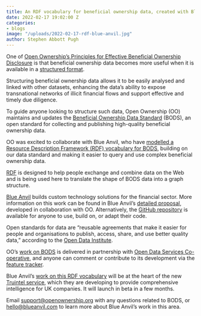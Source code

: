 ```yaml
---
title: An RDF vocabulary for beneficial ownership data, created with Blue Anvil
date: 2022-02-17 19:02:00 Z
categories:
- blogs
image: "/uploads/2022-02-17-rdf-blue-anvil.jpg"
author: Stephen Abbott Pugh
---
```


One of [Open Ownership’s Principles for Effective Beneficial Ownership Disclosure](/principles/) is that beneficial ownership data becomes more useful when it is available in a [structured format](/principles/structured-data/).

Structuring beneficial ownership data allows it to be easily analysed and linked with other datasets, enhancing the data’s ability to expose transnational networks of illicit financial flows and support effective and timely due diligence.

To guide anyone looking to structure such data, Open Ownership (OO) maintains and updates the [Beneficial Ownership Data Standard](https://standard.openownership.org/) (BODS), an open standard for collecting and publishing high-quality beneficial ownership data.

OO was excited to collaborate with Blue Anvil, who have [modelled a Resource Description Framework (RDF) vocabulary for BODS](https://www.blueanvil.com/articles/beneficial-ownership-rdf-vocabulary/), building on our data standard and making it easier to query and use complex beneficial ownership data.

[RDF](https://www.w3.org/RDF) is designed to help people exchange and combine data on the Web and is being used here to translate the shape of BODS data into a graph structure.

[Blue Anvil](https://www.blueanvil.com/) builds custom technology solutions for the financial sector. More information on this work can be found in Blue Anvil’s [detailed proposal](https://docs.google.com/document/d/1vej-UkK7QtmfKrmU6aD15vceIzJDsCv1jbHCJWgn9hs/edit), developed in collaboration with OO. Alternatively, the [GitHub repository](https://github.com/blueanvil/bods-rdf) is available for anyone to use, build on, or adapt their code.

Open standards for data are “reusable agreements that make it easier for people and organisations to publish, access, share, and use better quality data,” according to the [Open Data Institute](https://standards.theodi.org/).

OO’s [work on BODS](https://standard.openownership.org/en/0.2.0/about/index.html) is delivered in partnership with [Open Data Services Co-operative](https://opendataservices.coop/), and anyone can comment or contribute to its development via the [feature tracker](https://github.com/openownership/data-standard/projects/4).

Blue Anvil’s [work on this RDF vocabulary](https://www.blueanvil.com/articles/beneficial-ownership-rdf-vocabulary/) will be at the heart of the new [Truintel service](https://www.blueanvil.com/truintel/), which they are developing to provide comprehensive intelligence for UK companies. It will launch in beta in a few months.

Email <support@openownership.org> with any questions related to BODS, or [hello@blueanvil.com](mailto:hello@blueanvil.com) to learn more about Blue Anvil’s work in this area.